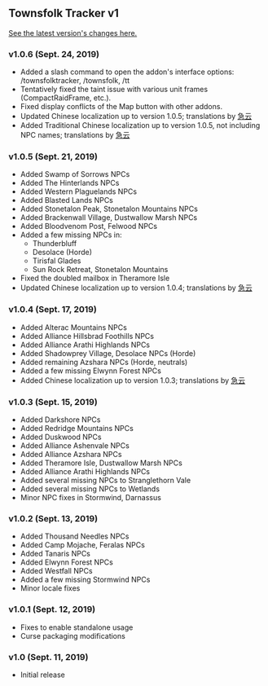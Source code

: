 ## Townsfolk Tracker v1

[See the latest version's changes here.](https://bitbucket.org/jsiebert9/townsfolk-tracker/src/master/changelog.md)

### v1.0.6 (Sept. 24, 2019)
* Added a slash command to open the addon's interface options: /townsfolktracker, /townsfolk, /tt
* Tentatively fixed the taint issue with various unit frames (CompactRaidFrame, etc.).
* Fixed display conflicts of the Map button with other addons.
* Updated Chinese localization up to version 1.0.5; translations by [急云](https://www.curseforge.com/members/q09q09)
* Added Traditional Chinese localization up to version 1.0.5, not including NPC names; translations by [急云](https://www.curseforge.com/members/q09q09)


### v1.0.5 (Sept. 21, 2019)
* Added Swamp of Sorrows NPCs
* Added The Hinterlands NPCs
* Added Western Plaguelands NPCs
* Added Blasted Lands NPCs
* Added Stonetalon Peak, Stonetalon Mountains NPCs
* Added Brackenwall Village, Dustwallow Marsh NPCs
* Added Bloodvenom Post, Felwood NPCs
* Added a few missing NPCs in:
  * Thunderbluff
  * Desolace (Horde)
  * Tirisfal Glades
  * Sun Rock Retreat, Stonetalon Mountains
* Fixed the doubled mailbox in Theramore Isle
* Updated Chinese localization up to version 1.0.4; translations by [急云](https://www.curseforge.com/members/q09q09)

### v1.0.4 (Sept. 17, 2019)
* Added Alterac Mountains NPCs
* Added Alliance Hillsbrad Foothills NPCs
* Added Alliance Arathi Highlands NPCs
* Added Shadowprey Village, Desolace NPCs (Horde)
* Added remaining Azshara NPCs (Horde, neutrals)
* Added a few missing Elwynn Forest NPCs
* Added Chinese localization up to version 1.0.3; translations by [急云](https://www.curseforge.com/members/q09q09)

### v1.0.3 (Sept. 15, 2019)
* Added Darkshore NPCs
* Added Redridge Mountains NPCs
* Added Duskwood NPCs
* Added Alliance Ashenvale NPCs
* Added Alliance Azshara NPCs
* Added Theramore Isle, Dustwallow Marsh NPCs
* Added Alliance Arathi Highlands NPCs
* Added several missing NPCs to Stranglethorn Vale
* Added several missing NPCs to Wetlands
* Minor NPC fixes in Stormwind, Darnassus

### v1.0.2 (Sept. 13, 2019)
* Added Thousand Needles NPCs
* Added Camp Mojache, Feralas NPCs
* Added Tanaris NPCs
* Added Elwynn Forest NPCs
* Added Westfall NPCs
* Added a few missing Stormwind NPCs
* Minor locale fixes

### v1.0.1 (Sept. 12, 2019)
* Fixes to enable standalone usage
* Curse packaging modifications

### v1.0 (Sept. 11, 2019)
* Initial release
